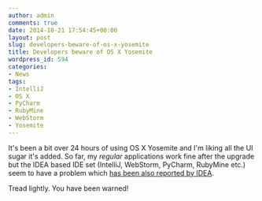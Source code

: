 ```yaml
---
author: admin
comments: true
date: 2014-10-21 17:54:45+00:00
layout: post
slug: developers-beware-of-os-x-yosemite
title: Developers beware of OS X Yosemite
wordpress_id: 594
categories:
- News
tags:
- IntelliJ
- OS X
- PyCharm
- RubyMine
- WebStorm
- Yosemite
---
```


It's been a bit over 24 hours of using OS X Yosemite and I'm liking all the UI sugar it's added. So far, my _regular_ applications work fine after the upgrade but the IDEA based IDE set (IntelliJ, WebStorm, PyCharm, RubyMine etc.) seem to have a problem which [has been also reported by IDEA](https://intellij-support.jetbrains.com/entries/27854363-IDE-doesn-t-start-after-updating-to-Mac-OS-Yosemite-or-Mavericks).

Tread lightly. You have been warned!
